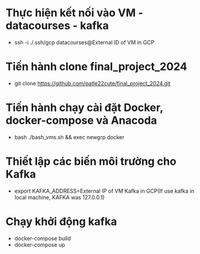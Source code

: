 # Thực hiện kết nối vào VM - datacourses - kafka
- ssh -i ./.ssh/gcp datacourses@External ID of VM in GCP

# Tiến hành clone final_project_2024
- git clone https://github.com/patle22cute/final_project_2024.git

# Tiến hành chạy cài đặt Docker, docker-compose và Anacoda
- bash ./bash_vms.sh && exec newgrp docker

# Thiết lập các biến môi trường cho Kafka
- export KAFKA_ADDRESS=External IP of VM Kafka in GCP(If use kafka in local machine, KAFKA was 127.0.0.1)

# Chạy khởi động kafka
- docker-compose build 
- docker-compose up
